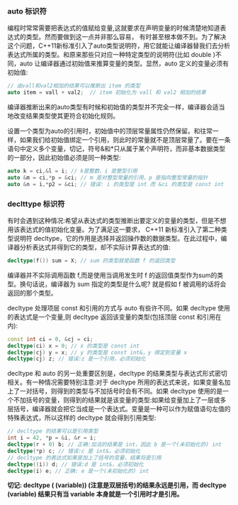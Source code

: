 ### auto 标识符

编程时常常需要把表达式的值赋给变量,这就要求在声明变量的时候清楚地知道表达式的类型。然而要做到这一点并非那么容易， 有时甚至根本做不到。为了解决这个问题，C++11新标准引入了auto类型说明符，用它就能让编译器替我们去分析表达式所属的类型。和原来那些只对应一种特定类型的说明符(比如 double )不同，auto 让编译器通过初始值来推算变量的类型。显然，auto 定义的变量必须有初始值:

```c++
// 由vall和val2相加的结果可以推断出 item 的类型
auto item = vall + val2;  // item 初始化为 vall 和 val2 相加的结果
```

编译器推断出来的auto类型有时候和初始值的类型并不完全一样，编译器会适当地改变结果类型使其更符合初始化规则。

设置一个类型为auto的引用时，初始值中的顶层常量属性仍然保留。和往常一样，如果我们给初始值绑定一个引用，则此时的常量就不是顶层常量了。要在一条语句中定义多个变量，切记，符号&和*只从属于某个声明符，而非基本数据类型的一部分，因此初始值必须是同一种类型: 

```c++
auto k = ci,&l = i; // k是整数，i 是整型引用
auto &m = ci,*p = &ci; // m 是对整型常量的引用，p 是指向整型常量的指针
auto &n = i,*p2 = &ci; // 错误: i 的类型是 int 而 &ci 的类型是 const int
```

### declttype 标识符

有时会遇到这种情况:希望从表达式的类型推断出要定义的变量的类型，但是不想用该表达式的值初始化变量。为了满足这一要求， C++11 新标准引入了第二种类型说明符 decltype，它的作用是选择并返回操作数的数据类型。在此过程中，编译器分析表达式并得到它的类型，却不实际计算表达式的值:

```c++
decltype(f()) sum = X; // sum 的类型就是函数 f 的返回类型
```

编译器并不实际调用函数 f,而是使用当调用发生时 f 的返回值类型作为sum的类型。换句话说，编译器为 sum 指定的类型是什么呢? 就是假如 f 被调用的话将会返回的那个类型。

decltype 处理项层 const 和引用的方式与 auto 有些许不同。如果 decltype 使用的表达式是一个变量,则 decltype 返回该变量的类型(包括顶层 const 和引用在内):

```c++
const int ci = 0, &cj = ci;
decltype(ci) x = 0; // x 的类型是 const int
decltype(cj) y = x; // y 的类型是 const int&，y 绑定到变量 x
decltype(cj) z; // 错误:z 是一个引用，必须初始化
```

decltype 和 auto 的另一处重要区别是，decltype 的结果类型与表达式形式密切相关。有一种情况需要特别注意:对于 decltype 所用的表达式来说，如果变量名加上了一对括号，则得到的类型与不加括号时会有不同。如果 decltype 使用的是一个不加括号的变量，则得到的结果就是该变量的类型:如果给变量加上了一层或多层括号，编译器就会把它当成是一个表达式。变量是一种可以作为赋值语句左值的特殊表达式，所以这样的 decltype 就会得到引用类型:

```c++
// decltype 的结果可以是引用类型
int i = 42, *p = &i, &r = i;
decltype(r + 0) b; // 正确:加法的结果是 int，因此 b 是一个(未初始化的) int
decltype(*p) c; // 错误:c 是 int&，必须初始化
// decltype 的表达式如果是加上了括号的变量，结果将是引用
decltype((i)) d; // 错误:d 是 int&，必须初始化
decltype(i) e; // 正确: e 是一个(未初始化的) int
```

**切记: decltype ( (variable)) (注意是双层括号)的结果永远是引用，而 decltype (variable) 结果只有当 variable 本身就是一个引用时才是引用。**

